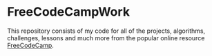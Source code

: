 # FreeCodeCampWork
This repository consists of my code for all of the projects, algorithms, challenges, lessons and much more from the popular online resource [FreeCodeCamp](https://www.freecodecamp.com).
